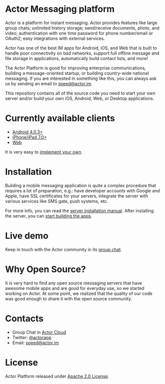 # Actor Messaging platform

Actor is a platform for instant messaging. Actor provides features like large group chats; unlimited history storage; send/receive documents, photo, and video; authentication with one time password for phone number/email or OAuth2; easy integrations with external services.

Actor has one of the best IM apps for Android, iOS, and Web that is built to handle poor connectivity on bad networks, support full offline message and file storage in applications, automatically build contact lists, and more!

The Actor Platform is good for improving enterprise communications, building a message-oriented startup, or building country-wide national messaging. If you are interested in something like this, you can always ask us by sending an email to speed@actor.im.

This repository contains all of the source code you need to start your own server and/or build your own iOS, Android, Web, or Desktop applications.

# Currently available clients
* [Android 4.0.3+](https://actor.im/android)
* [iPhone/iPad 7.0+](https://actor.im/ios)
* [Web](https://app.actor.im/)

It is very easy to [implement your own](http://actor.readme.io/docs/apps).

# Installation

Building a mobile messaging application is quite a complex procedure that requires a lot of preparation, e.g.: have developer accounts with Google and Apple, have SSL certificates for your servers, integrate the server with various services like SMS gate, push systems, etc.

For more info, you can read the [server installation manual](SERVER.md). After installing the server, you can [start building the apps](APPS.md).

# Live demo

Keep in touch with the Actor community in its [group chat](https://quit.email/join/0d43e6a90d108ad9608514b5c17b76d5b2721d5e2ea51058d6ca43a66befe7f4).

# Why Open Source?

It is very hard to find any open source messaging servers that have awesome mobile apps and are good for everyday use, so we started working on Actor. At some point, we realized that the quality of our code was good enough to share it with the open source community.

# Contacts

* Group Chat in [Actor Cloud](https://quit.email/join/0d43e6a90d108ad9608514b5c17b76d5b2721d5e2ea51058d6ca43a66befe7f4)
* Twitter: [@actorapp](https://twitter.com/actorapp)
* Email: [speed@actor.im](mailto:speed@actor.im)

# License

Actor Platform released under [Apache 2.0 License](LICENSE).
